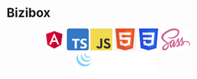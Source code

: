 # Bizibox
<p align="center">
  <img src="angular.svg" height="50" title="Angular">
  <img src="Typescript_logo_2020.svg.png" height="50" alt="TypeScript">
  <img src="JavaScript-logo.png" height="50" alt="JavaScript">
  <img src="png-clipart-website-development-html5-logo-world-wide-web-consortium-world-wide-web-angle-web-design.png" height="50" alt="HTML5">
  <img src="CSS3_logo.svg.png" height="50" alt="CSS3">
  <img src="2560px-Sass_Logo_Color.svg.png" height="50" alt="SASS">
  <img src="logo-jquery@2x.png" height="50" alt="jquery">
</p>